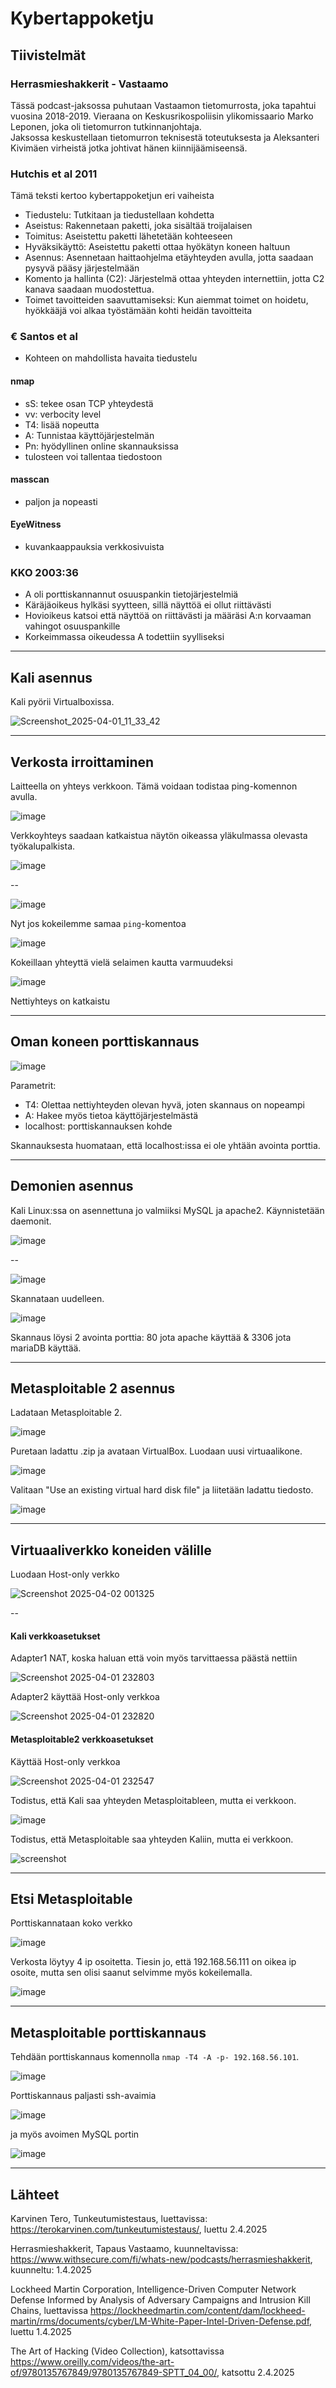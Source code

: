 # Kybertappoketju

## Tiivistelmät

### Herrasmieshakkerit - Vastaamo

Tässä podcast-jaksossa puhutaan Vastaamon tietomurrosta, joka tapahtui vuosina 2018-2019. Vieraana on Keskusrikospoliisin ylikomissaario Marko Leponen, joka oli tietomurron tutkinnanjohtaja.  
Jaksossa keskustellaan tietomurron teknisestä toteutuksesta ja Aleksanteri Kivimäen virheistä jotka johtivat hänen kiinnijäämiseensä.  

### Hutchis et al 2011

Tämä teksti kertoo kybertappoketjun eri vaiheista

- Tiedustelu: Tutkitaan ja tiedustellaan kohdetta
- Aseistus: Rakennetaan paketti, joka sisältää troijalaisen
- Toimitus: Aseistettu paketti lähetetään kohteeseen
- Hyväksikäyttö: Aseistettu paketti ottaa hyökätyn koneen haltuun
- Asennus: Asennetaan haittaohjelma etäyhteyden avulla, jotta saadaan pysyvä pääsy järjestelmään
- Komento ja hallinta (C2): Järjestelmä ottaa yhteyden internettiin, jotta C2 kanava saadaan muodostettua.  
- Toimet tavoitteiden saavuttamiseksi: Kun aiemmat toimet on hoidetu, hyökkääjä voi alkaa työstämään kohti heidän tavoitteita

### € Santos et al 

- Kohteen on mahdollista havaita tiedustelu

#### nmap
- sS: tekee osan TCP yhteydestä
- vv: verbocity level
- T4: lisää nopeutta
- A: Tunnistaa käyttöjärjestelmän
- Pn: hyödyllinen online skannauksissa
- tulosteen voi tallentaa tiedostoon

#### masscan
- paljon ja nopeasti

#### EyeWitness
- kuvankaappauksia verkkosivuista

### KKO 2003:36

- A oli porttiskannannut osuuspankin tietojärjestelmiä
- Käräjäoikeus hylkäsi syytteen, sillä näyttöä ei ollut riittävästi
- Hovioikeus katsoi että näyttöä on riittävästi ja määräsi A:n korvaaman vahingot osuuspankille
- Korkeimmassa oikeudessa A todettiin syylliseksi

---

## Kali asennus

Kali pyörii Virtualboxissa. 

![Screenshot_2025-04-01_11_33_42](https://github.com/user-attachments/assets/9b75f0ea-77e8-4063-8209-1fbcdde6cb97)

--- 

## Verkosta irroittaminen

Laitteella on yhteys verkkoon. Tämä voidaan todistaa ping-komennon avulla.

![image](https://github.com/user-attachments/assets/d9c9bd2e-27af-4c9c-9a70-8a01c95a9a0d)

Verkkoyhteys saadaan katkaistua näytön oikeassa yläkulmassa olevasta työkalupalkista. 

![image](https://github.com/user-attachments/assets/385d7de1-ceef-4b48-876e-326a0772a8ec)

--

![image](https://github.com/user-attachments/assets/cdd9a4bf-c4a4-40ac-afe7-1bcc06a06e0a)

Nyt jos kokeilemme samaa `ping`-komentoa

![image](https://github.com/user-attachments/assets/be3878fc-ce59-462f-972a-98990779b81a)

Kokeillaan yhteyttä vielä selaimen kautta varmuudeksi

![image](https://github.com/user-attachments/assets/37e3e6d3-da80-46c1-86f0-67e64ab08b41)

Nettiyhteys on katkaistu

--- 

## Oman koneen porttiskannaus

![image](https://github.com/user-attachments/assets/765d3f6a-3478-4972-b405-0d46632bd0ec)

Parametrit: 
- T4: Olettaa nettiyhteyden olevan hyvä, joten skannaus on nopeampi
- A: Hakee myös tietoa käyttöjärjestelmästä
- localhost: porttiskannauksen kohde

Skannauksesta huomataan, että localhost:issa ei ole yhtään avointa porttia. 

--- 

## Demonien asennus

Kali Linux:ssa on asennettuna jo valmiiksi MySQL ja apache2. Käynnistetään daemonit. 

![image](https://github.com/user-attachments/assets/6127a59b-0e23-4aa9-bd26-06f53ad058c5)

--

![image](https://github.com/user-attachments/assets/9910894f-bc1e-4d8d-a07c-3b6bd537fe4a)

Skannataan uudelleen. 

![image](https://github.com/user-attachments/assets/2cd5c624-5da0-41fa-a9e2-46db57a19774)

Skannaus löysi 2 avointa porttia: 80 jota apache käyttää & 3306 jota mariaDB käyttää. 

---

## Metasploitable 2 asennus

Ladataan Metasploitable 2. 

![image](https://github.com/user-attachments/assets/33fb2012-df1c-4e48-b9d1-d1865a951cdd)

Puretaan ladattu .zip ja avataan VirtualBox. Luodaan uusi virtuaalikone. 

![image](https://github.com/user-attachments/assets/97ae15fb-b685-4302-8df3-a436e3862b2a)

Valitaan "Use an existing virtual hard disk file" ja liitetään ladattu tiedosto. 

![image](https://github.com/user-attachments/assets/ced175ad-6720-4885-a22f-c94e23fad486)

---

## Virtuaaliverkko koneiden välille

Luodaan Host-only verkko

![Screenshot 2025-04-02 001325](https://github.com/user-attachments/assets/30f1ab68-28cd-4adb-976d-341e7c4a2f07)

--

#### Kali verkkoasetukset

Adapter1 NAT, koska haluan että voin myös tarvittaessa päästä nettiin  

![Screenshot 2025-04-01 232803](https://github.com/user-attachments/assets/63da5836-0992-46a4-8b01-fc118656b3c4)
  
Adapter2 käyttää Host-only verkkoa  

![Screenshot 2025-04-01 232820](https://github.com/user-attachments/assets/2edf1e6b-c810-4459-a4a3-980a42b15c10)

#### Metasploitable2 verkkoasetukset

Käyttää Host-only verkkoa  

![Screenshot 2025-04-01 232547](https://github.com/user-attachments/assets/c0008d80-1483-4a5b-a236-e99e3f3a0d20)

Todistus, että Kali saa yhteyden Metasploitableen, mutta ei verkkoon.

![image](https://github.com/user-attachments/assets/55deed10-27b9-4cba-98a9-9094f2a70519)

Todistus, että Metasploitable saa yhteyden Kaliin, mutta ei verkkoon. 

![screenshot](https://github.com/user-attachments/assets/5e812bda-840b-4953-a461-061bc4b8af46)

---

## Etsi Metasploitable

Porttiskannataan koko verkko

![image](https://github.com/user-attachments/assets/65b841a4-9c98-4785-89d4-30234aea86ee)

Verkosta löytyy 4 ip osoitetta. Tiesin jo, että 192.168.56.111 on oikea ip osoite, mutta sen olisi saanut selvimme myös kokeilemalla. 

![image](https://github.com/user-attachments/assets/824ba13e-bf01-4da8-b1d5-c5c158259100)  

---  

## Metasploitable porttiskannaus

Tehdään porttiskannaus komennolla ```nmap -T4 -A -p- 192.168.56.101```. 

![image](https://github.com/user-attachments/assets/55596e22-b859-4061-8a61-dafff40c796b)

Porttiskannaus paljasti ssh-avaimia

![image](https://github.com/user-attachments/assets/6d0ef140-40cc-430e-b601-dcfe3af1c94b)

ja myös avoimen MySQL portin 

![image](https://github.com/user-attachments/assets/23fd74e4-d195-4bd6-a456-d6e839b81b66)

---

## Lähteet

Karvinen Tero, Tunkeutumistestaus, luettavissa: https://terokarvinen.com/tunkeutumistestaus/, luettu 2.4.2025

Herrasmieshakkerit, Tapaus Vastaamo, kuunneltavissa: https://www.withsecure.com/fi/whats-new/podcasts/herrasmieshakkerit, kuunneltu: 1.4.2025

Lockheed Martin Corporation, Intelligence-Driven Computer Network Defense
Informed by Analysis of Adversary Campaigns and
Intrusion Kill Chains, luettavissa https://lockheedmartin.com/content/dam/lockheed-martin/rms/documents/cyber/LM-White-Paper-Intel-Driven-Defense.pdf, luettu 1.4.2025

The Art of Hacking (Video Collection), katsottavissa https://www.oreilly.com/videos/the-art-of/9780135767849/9780135767849-SPTT_04_00/, katsottu 2.4.2025
